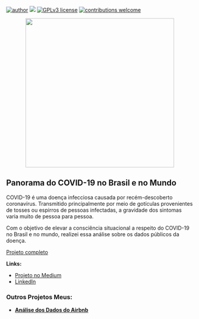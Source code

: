 [![author](https://img.shields.io/badge/author-thiagobcoelho25-red.svg)](https://www.linkedin.com/in/thiagobcoelho25/) [![](https://img.shields.io/badge/python-3.9+-blue.svg)](https://www.python.org/downloads/release/python-365/) [![GPLv3 license](https://img.shields.io/badge/License-GPLv3-blue.svg)](http://perso.crans.org/besson/LICENSE.html) [![contributions welcome](https://img.shields.io/badge/contributions-welcome-brightgreen.svg?style=flat)](https://github.com/thiagobcoelho25/Portfolio-Data-Science)

<p align="center">
  <img src="https://img.freepik.com/vetores-gratis/covid19-projeto-de-surto-de-coronavirus-com-celula-de-virus-e-lupa-na-visao-microscopica-no-fundo-do-mapa-do-mundo_1314-2698.jpg?w=826"height=400px >
</p>



## Panorama do COVID-19 no Brasil e no Mundo

COVID-19 é uma doença infecciosa causada por recém-descoberto coronavírus. Transmitido principalmente por meio de gotículas provenientes de tosses ou espirros de pessoas infectadas, a gravidade dos sintomas varia muito de pessoa para pessoa.

Com o objetivo de elevar a consciência situacional a respeito do COVID-19 no Brasil e no mundo, realizei essa análise sobre os dados públicos da doença.


[Projeto completo](https://colab.research.google.com/drive/1gok7gUewcQIr1Uep54W2Kaii4TB_R4vz?usp=sharing)

**Links:**

* [Projeto no Medium](https://thiagobcoelho25.medium.com/an%C3%A1lise-explorat%C3%B3ria-dos-dados-da-covid-19-b7b8afd3de96)
* [LinkedIn](https://www.linkedin.com/in/thiagobcoelho25/)



### Outros Projetos Meus:

* **[Análise dos Dados do Airbnb](https://github.com/thiagobcoelho25/analise-airbnb-sigmoidal)**

